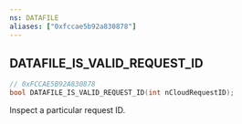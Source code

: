 ```yaml
---
ns: DATAFILE
aliases: ["0xfccae5b92a830878"]
---
```

## DATAFILE_IS_VALID_REQUEST_ID

```c
// 0xFCCAE5B92A830878
bool DATAFILE_IS_VALID_REQUEST_ID(int nCloudRequestID);
```

Inspect a particular request ID.

